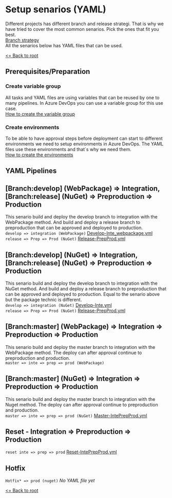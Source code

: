 # Setup senarios (YAML)
Different projects has different branch and release strategi. That is why we have tried to cover the most common senarios. Pick the ones that fit you best.   
[Branch strategy](BranchStrategy.md)  
All the senarios below has YAML files that can be used.

[<= Back to root](../README.md)

## Prerequisites/Preparation
### Create variable group
All tasks and YAML files are using variables that can be reused by one to many pipelines. In Azure DevOps you can use a variable group for this use case.  
[How to create the variable group](CreateVariableGroup.md)  

### Create environments
To be able to have approval steps before deployment can start to different environments we need to setup environments in Azure DevOps. The YAML files use these environments and that´s why we need them.  
[How to create the environments](CreateEnvironments.md)  

## YAML Pipelines
## [Branch:develop] (WebPackage) => Integration, [Branch:release] (NuGet) => Preproduction => Production
This senario build and deploy the develop branch to integration with the WebPackage method. And build and deploy a release branch to preproduction that can be approved and deployed to production.  
`develop => integration (WebPackage)` [Develop-Inte_webpackage.yml](../Pipelines/Develop-Inte_webpackage.yml)  
`release => Prep => Prod (NuGet)` [Release-PrepProd.yml](../Pipelines/Release-PrepProd.yml)  

## [Branch:develop] (NuGet) => Integration, [Branch:release] (NuGet) => Preproduction => Production
This senario build and deploy the develop branch to integration with the NuGet method. And build and deploy a release branch to preproduction that can be approved and deployed to production. Equal to the senario above but the package technic is different.  
`develop => integration (NuGet)` [Develop-Inte.yml](../Pipelines/Develop-Inte.yml)  
`release => Prep => Prod (NuGet)` [Release-PrepProd.yml](../Pipelines/Release-PrepProd.yml)  

## [Branch:master] (WebPackage) => Integration => Preproduction => Production
This senario build and deploy the master branch to integration with the WebPackage method. The deploy can after approval continue to preproduction and production.  
`master => inte => prep => prod (WebPackage)`  

## [Branch:master] (NuGet) => Integration => Preproduction => Production
This senario build and deploy the master branch to integration with the Nuget method. The deploy can after approval continue to preproduction and production.  
`master => inte => prep => prod (NuGet)` [Master-IntePrepProd.yml](../Pipelines/Master-IntePrepProd.yml)  

## Reset - Integration => Preproduction => Production
`reset inte => prep => prod` [Reset-IntePrepProd.yml](../Pipelines/Reset-IntePrepProd.yml)  

## Hotfix
`Hotfix* => prod (nuget)`  *No YAML file yet*

[<= Back to root](../README.md)

